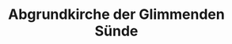---
layout: home
title: Abgrundkirche der Glimmenden Sünde
category: theologary
central_figure: Thanatos
type: Kult
redirect_from: /organisations/abrundkirche-der-glimmenden-sünde
---